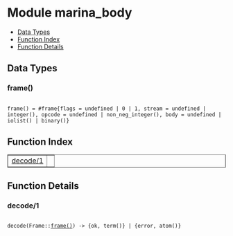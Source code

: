 

# Module marina_body #
* [Data Types](#types)
* [Function Index](#index)
* [Function Details](#functions)

<a name="types"></a>

## Data Types ##




### <a name="type-frame">frame()</a> ###


<pre><code>
frame() = #frame{flags = undefined | 0 | 1, stream = undefined | integer(), opcode = undefined | non_neg_integer(), body = undefined | iolist() | binary()}
</code></pre>

<a name="index"></a>

## Function Index ##


<table width="100%" border="1" cellspacing="0" cellpadding="2" summary="function index"><tr><td valign="top"><a href="#decode-1">decode/1</a></td><td></td></tr></table>


<a name="functions"></a>

## Function Details ##

<a name="decode-1"></a>

### decode/1 ###

<pre><code>
decode(Frame::<a href="#type-frame">frame()</a>) -&gt; {ok, term()} | {error, atom()}
</code></pre>
<br />

